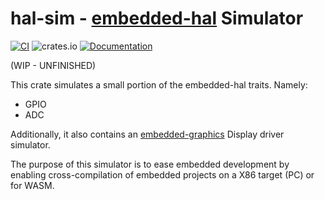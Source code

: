 # hal-sim - [embedded-hal](https://github.com/rust-embedded/embedded-hal) Simulator

[![CI](https://github.com/ivmarkov/hal-sim/actions/workflows/ci.yml/badge.svg)](https://github.com/ivmarkov/hal-sim/actions/workflows/ci.yml)
![crates.io](https://img.shields.io/crates/v/hal-sim.svg)
[![Documentation](https://docs.rs/hal-sim/badge.svg)](https://docs.rs/hal-sim)

(WIP - UNFINISHED)

This crate simulates a small portion of the embedded-hal traits. Namely:
* GPIO
* ADC

Additionally, it also contains an [embedded-graphics](https://github.com/embedded-graphics/embedded-graphics) Display driver simulator.

The purpose of this simulator is to ease embedded development by enabling cross-compilation of embedded projects on a X86 target (PC) or for WASM.
